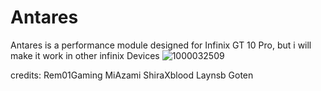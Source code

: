 # Antares
Antares is a performance module designed for Infinix GT 10 Pro, but i will make it work in other infinix Devices
![1000032509](https://github.com/user-attachments/assets/ae63323a-8858-4f63-b4e3-5eaf234aa19e)

credits: 
Rem01Gaming
MiAzami
ShiraXblood
Laynsb
Goten
